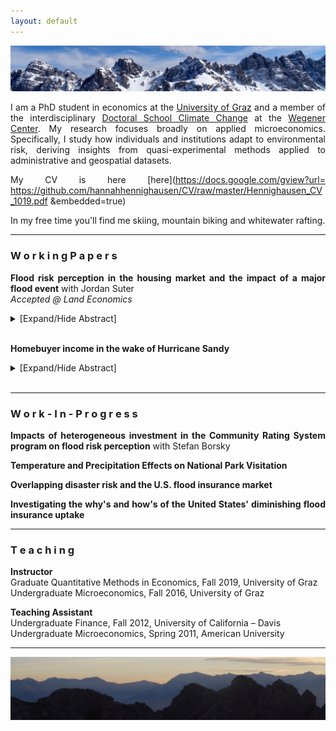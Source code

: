 ```yaml
---
layout: default
---
```

<img src="/assets/img/mountains3.jpeg" alt="AxamerLizum" />

<style>
body {
text-align: justify}
</style>

I am a PhD student in economics at the [University of Graz](https://volkswirtschaftslehre.uni-graz.at/en/) and a member of the interdisciplinary [Doctoral School Climate Change](https://dk-climate-change.uni-graz.at/en/) at the [Wegener Center](https://wegcenter.uni-graz.at/en/). My research focuses broadly on applied microeconomics. Specifically, I study how individuals and institutions adapt to environmental risk, deriving insights from quasi-experimental methods applied to administrative and geospatial datasets.

My CV is here [here](https://docs.google.com/gview?url= https://github.com/hannahhennighausen/CV/raw/master/Hennighausen_CV_1019.pdf &embedded=true)

In my free time you'll find me skiing, mountain biking and whitewater rafting.

* * *

### W o r k i n g   P a p e r s

**Flood risk perception in the housing market and the impact of a major flood event** with Jordan Suter <br />
_Accepted @ Land Economics_ 
<details>
  <summary>[Expand/Hide Abstract]</summary>
  
The impact of flood events on flood risk perception has important implications for policy. Applying a novel dataset featuring the flooding extents from a severe event in Colorado, we disentangle inundated properties from "near-misses", defined as structures not directly flooded but located in the 100- year floodplain. Using a triple-difference hedonic framework, we show that inundated properties in the floodplain underwent a decrease in price after the flood, while "near-misses" saw a relative price increase. We speculate that inundated properties are perceived as being riskier and "near-misses" relatively less risky, suggesting the possible influence of the availability heuristic or Bayesian learning.

</details>
<br />

**Homebuyer income in the wake of Hurricane Sandy** <br />
<details>
  <summary>[Expand/Hide Abstract]</summary>
  
Linking individual financial outcomes with flood events provides insight into how populations in affected areas respond to natural disaster events. This paper uses a flexible event study design to estimate the causal effect of Hurricane Sandy’s flooding on home loan borrowers’ (homebuyers’) incomes. Annual incomes are shown to have decreased by 2.5-3% in the most damaged areas, with the effect persisting until the end of the study period. Preliminary evidence suggests that a property devaluation effect in the flooded areas attracted lower income homebuyers, in turn potentially reducing the flood risky areas’ capacity to cope with future floods.

</details>
<br />

* * *

### W o r k - I n - P r o g r e s s

**Impacts of heterogeneous investment in the Community Rating System program on flood risk perception** with Stefan Borsky <br />

**Temperature and Precipitation Effects on National Park Visitation** <br />

**Overlapping disaster risk and the U.S. flood insurance market** <br />

**Investigating the why's and how's of the United States' diminishing flood insurance uptake** <br />

* * *

### T e a c h i n g

**Instructor** <br />
Graduate Quantitative Methods in Economics, Fall 2019, University of Graz <br />
Undergraduate Microeconomics, Fall 2016, University of Graz

**Teaching Assistant** <br />
Undergraduate Finance, Fall 2012, University of California – Davis <br />
Undergraduate Microeconomics, Spring 2011, American University

* * *

<img src="/assets/img/mountains2.jpeg" alt="ReitherSpitze" /> 

